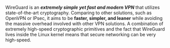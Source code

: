 WireGuard is an **_extremely simple yet fast and modern VPN_** that utilizes state-of-the-art cryptography. Comparing to other solutions, such as OpenVPN or IPsec, it aims to be **faster, simpler, and leaner** while avoiding the massive overhead involved with other VPN solutions. A combination of extremely high-speed cryptographic primitives and the fact that WireGuard lives inside the Linux kernel means that secure networking can be very high-speed.

